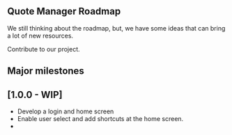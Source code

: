 ## Quote Manager Roadmap

We still thinking about the roadmap, but, we have some ideas that can bring a lot of new resources.

Contribute to our project.

## Major milestones

## [1.0.0 - WIP]

- Develop a login and home screen
- Enable user select and add shortcuts at the home screen.
-
